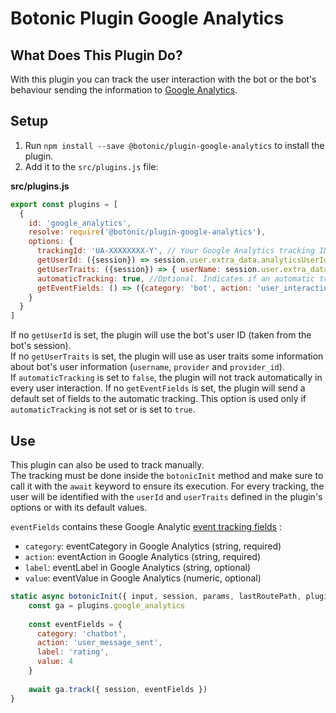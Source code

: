 # Botonic Plugin Google Analytics

## What Does This Plugin Do?

With this plugin you can track the user interaction with the bot or the bot's behaviour sending the information to [Google Analytics](https://analytics.google.com/). 

## Setup

1. Run `npm install --save @botonic/plugin-google-analytics` to install the plugin.
2. Add it to the `src/plugins.js` file:

**src/plugins.js**
```javascript
export const plugins = [
  {
    id: 'google_analytics',
    resolve: require('@botonic/plugin-google-analytics'),
    options: {
      trackingId: 'UA-XXXXXXXX-Y', // Your Google Analytics tracking ID
      getUserId: ({session}) => session.user.extra_data.analyticsUserId, //Optional. Method that returns a unique user ID as string
      getUserTraits: ({session}) => { userName: session.user.extra_data.analyticsUserName, userEmail: session.user.extra_data.analyticsUserEmail }, //Optional. Method that returns an object with the user Traits
      automaticTracking: true, //Optional. Indicates if an automatic tracking will be executed on every user interaction (true by default)
      getEventFields: () => ({category: 'bot', action: 'user_interaction'}) //Optional. Set custom event fields to track if automatic tracking is enabled
    }
  }
]
```
If no `getUserId` is set, the plugin will use the bot's user ID (taken from the bot's session).  
If no `getUserTraits` is set, the plugin will use as user traits some information about bot's user information (`username`, `provider` and `provider_id`).  
If `automaticTracking` is set to `false`, the plugin will not track automatically in every user interaction.
If no `getEventFields` is set, the plugin will send a default set of fields to the automatic tracking. This option is used only if `automaticTracking` is not set or is set to `true`.  

## Use

This plugin can also be used to track manually.  
The tracking must be done inside the `botonicInit` method and make sure to call it with the `await` keyword to ensure its execution.
For every tracking, the user will be identified with the `userId` and `userTraits` defined in the plugin's options or with its default values.

`eventFields` contains these Google Analytic [event tracking fields](https://developers.google.com/analytics/devguides/collection/analyticsjs/events#event_fields)  :
- `category`: eventCategory in Google Analytics (string, required)
- `action`: eventAction in Google Analytics (string, required)
- `label`: eventLabel in Google Analytics (string, optional)
- `value`: eventValue in Google Analytics (numeric, optional)
```javascript
static async botonicInit({ input, session, params, lastRoutePath, plugins }) {
    const ga = plugins.google_analytics
    
    const eventFields = {
      category: 'chatbot',
      action: 'user_message_sent',
      label: 'rating',
      value: 4
    }
    
    await ga.track({ session, eventFields })
}
```
